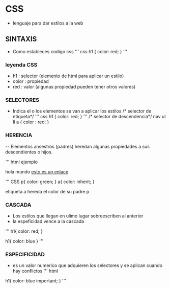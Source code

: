 # CSS
- lenguaje para dar estilos a la web

## SINTAXIS
- Como estableces codigo css
''' css
h1 {
    color: red;
}
'''
### leyenda CSS
- h1 : selector (elemento de html para aplicar un estilo)
- color : propiedad 
- red : valor (algunas propiedad pueden tener otros valores)

### SELECTORES
- Indica el o los elementos se van a aplicar los estilos
/* selector de etiqueta*/
''' css
h1 {
    color: red;
}
'''
/* selector de descendencia*/
nav ul li a {
    color : red:
}

### HERENCIA
-- Elementos ansestros (padres) heredan algunas propiedades a sus descendientes o hijos.

''' html ejemplo
 <p>hola mundo <a href="#">esto es un enlace</a></p>

''' CSS
p{
    color: green;
}
a{
    color: inherit;
}

etiqueta a hereda el color de su padre p

### CASCADA
- Los estilos que llegan en ulimo lugar sobreescriben al anterior
- la espeficidad vence a la cascada

''' h1{
    color: red;
}

h1{
    color: blue
}
''' 
### ESPECIFICIDAD
- es un valor numerico que adquieren los selectores y se aplican cuando hay conflictos
''' html
<!-- Selector de etiqueta  (1)-->
<!-- selector de clase (10)-->
<!-- selector de ID (100) -->
<!-- inline (1000) cuando el estilo se aplica en la linea de html -->

<!-- important infinito -->

h1{
    color: blue important;
}
'''
